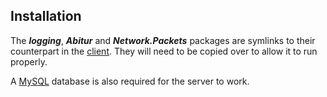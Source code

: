 Installation
---
The ***logging***, ***Abitur*** and ***Network.Packets*** packages are symlinks to their counterpart in the [client](https://github.com/Schatten2021/informatik_project_game).
They will need to be copied over to allow it to run properly.

A [MySQL](https://www.mysql.com/de/) database is also required for the server to work.